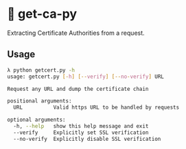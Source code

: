 # 🐍 get-ca-py

Extracting Certificate Authorities from a request.

## Usage 

```bash
λ python getcert.py -h
usage: getcert.py [-h] [--verify] [--no-verify] URL

Request any URL and dump the certificate chain

positional arguments:
  URL          Valid https URL to be handled by requests

optional arguments:
  -h, --help   show this help message and exit
  --verify     Explicitly set SSL verification
  --no-verify  Explicitly disable SSL verification
```
